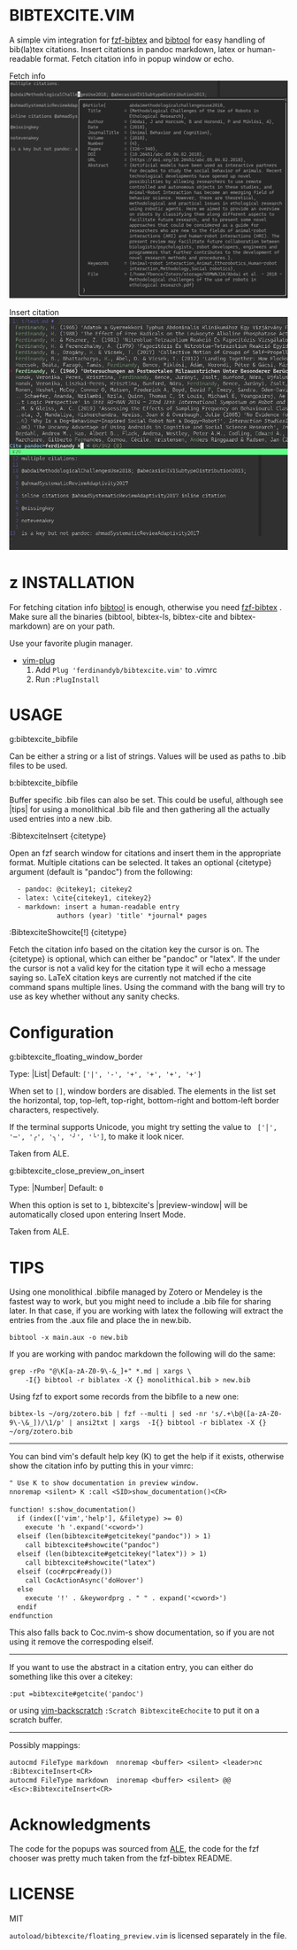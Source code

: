 BIBTEXCITE.VIM                                   
==============

A simple vim integration for [fzf-bibtex](https://github.com/msprev/fzf-bibtex)
 and [bibtool](https://ctan.org/pkg/bibtool)  for easy handling
of bib(la)tex citations. Insert citations in pandoc markdown, latex or
human-readable format. Fetch citation info in popup window or echo. 

Fetch info
![fetch](fetch.png)

Insert citation
![insert](insert.png)

z
INSTALLATION                                      
==============================================================================

For fetching citation info [bibtool](https://ctan.org/pkg/bibtool) is enough,
otherwise you need [fzf-bibtex](https://github.com/msprev/fzf-bibtex) .  Make
sure all the binaries (bibtool, bibtex-ls, bibtex-cite and bibtex-markdown) are
on your path.

Use your favorite plugin manager.

 - [vim-plug](https://github.com/junegunn/vim-plug)
   1. Add `Plug 'ferdinandyb/bibtexcite.vim'` to .vimrc
   2. Run `:PlugInstall`


USAGE                                            
==============================================================================

g:bibtexcite_bibfile                             

 Can be either a string or a list of strings. Values will be used as paths to
  .bib files to be used. 

b:bibtexcite_bibfile                            

  Buffer specific .bib files can also be set. This could be useful, although see
  |tips| for using a monolithical .bib file and then gathering all the actually
  used entries into a new .bib.

:BibtexciteInsert {citetype}                   

  Open an fzf search window for citations and insert them in the
  appropriate format. Multiple citations can be selected. It takes an optional
  {citetype} argument (default is "pandoc") from the following:

      - pandoc: @citekey1; citekey2
      - latex: \cite{citekey1, citekey2}
      - markdown: insert a human-readable entry
                authors (year) 'title' *journal* pages


:BibtexciteShowcite[!] {citetype}                

  Fetch the citation info based on the citation key the cursor is on. The
  {citetype} is optional, which can either be "pandoc" or "latex". If the <cWORD>
  under the cursor is not a valid key for the citation type it will echo a message
  saying so. LaTeX citation keys are currently not matched if the cite command
  spans multiple lines. Using the command with the bang will try to use <cWORD> as
  key whether without any sanity checks.
  


Configuration                                   
==============================================================================
g:bibtexcite_floating_window_border             

  Type: |List|
  Default: `['|', '-', '+', '+', '+', '+']`

  When set to `[]`, window borders are disabled. The elements in the list set
  the horizontal, top, top-left, top-right, bottom-right and bottom-left
  border characters, respectively.

  If the terminal supports Unicode, you might try setting the value to
  ` ['│', '─', '╭', '╮', '╯', '╰']`, to make it look nicer.

  Taken from ALE.

g:bibtexcite_close_preview_on_insert             


  Type: |Number|
  Default: `0`

  When this option is set to `1`, bibtexcite's |preview-window| will be automatically
  closed upon entering Insert Mode. 

  Taken from ALE.



TIPS                                                         
==============================================================================

Using one monolithical .bibfile managed by Zotero or Mendeley is the fastest way
to work, but you might need to include a .bib file for sharing later. In that
case, if you are working with latex the following will extract the entries from
the .aux file and place the in new.bib.
    
```
bibtool -x main.aux -o new.bib
```

If you are working with pandoc markdown the following will do the same:

```
grep -rPo "@\K[a-zA-Z0-9\-&_]+" *.md | xargs \
    -I{} bibtool -r biblatex -X {} monolithical.bib > new.bib
```
 
Using fzf to export some records from the bibfile to a new one:
 
 ```
 bibtex-ls ~/org/zotero.bib | fzf --multi | sed -nr 's/.+\b@([a-zA-Z0-9\-\&_])/\1/p' | ansi2txt | xargs  -I{} bibtool -r biblatex -X {} ~/org/zotero.bib
 ```

------------------------------------------------------------------------------
You can bind vim's default help key (K) to get the help if it exists, otherwise
show the citation info by putting this in your vimrc:

```
" Use K to show documentation in preview window.
nnoremap <silent> K :call <SID>show_documentation()<CR>

function! s:show_documentation()
  if (index(['vim','help'], &filetype) >= 0)
    execute 'h '.expand('<cword>')
  elseif (len(bibtexcite#getcitekey("pandoc")) > 1)
    call bibtexcite#showcite("pandoc")
  elseif (len(bibtexcite#getcitekey("latex")) > 1)
    call bibtexcite#showcite("latex")
  elseif (coc#rpc#ready())
    call CocActionAsync('doHover')
  else
    execute '!' . &keywordprg . " " . expand('<cword>')
  endif
endfunction
```

This also falls back to Coc.nvim-s show documentation, so if you are not using
it remove the correspoding elseif.

------------------------------------------------------------------------------

If you want to use the abstract in a citation entry, you can either do something
like this over a citekey:
```
:put =bibtexcite#getcite('pandoc')
```

or using [vim-backscratch](https://github.com/hauleth/vim-backscratch) `:Scratch BibtexciteEchocite` to put it on
a scratch buffer.


---------------------------------------------------------------------------

Possibly mappings:
```
autocmd FileType markdown  nnoremap <buffer> <silent> <leader>nc :BibtexciteInsert<CR>
autocmd FileType markdown  inoremap <buffer> <silent> @@ <Esc>:BibtexciteInsert<CR>
```

Acknowledgments
=============================================================================

The code for the popups was sourced from
[ALE](https://github.com/dense-analysis/ale), the code for the fzf chooser was
pretty much taken from the fzf-bibtex README.

LICENSE                                                   
==============================================================================

MIT

`autoload/bibtexcite/floating_preview.vim` is licensed separately in the file.




